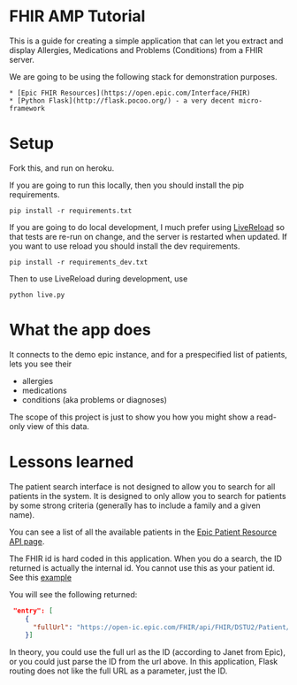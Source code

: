 # FHIR AMP Tutorial

This is a guide for creating a simple application that can let you extract and display Allergies, Medications and Problems (Conditions) from a FHIR server.

We are going to be using the following stack for demonstration purposes.

    * [Epic FHIR Resources](https://open.epic.com/Interface/FHIR) 
    * [Python Flask](http://flask.pocoo.org/) - a very decent micro-framework

# Setup
 
Fork this, and run on heroku.

If you are going to run this locally, then you should install the pip requirements.

    pip install -r requirements.txt
    
If you are going to do local development, I much prefer using [LiveReload](https://github.com/lepture/python-livereload) so that tests are re-run on change, and the server is restarted when updated. If you want to use reload you should install the dev requirements.

    pip install -r requirements_dev.txt
    
Then to use LiveReload during development, use

    python live.py

# What the app does

It connects to the demo epic instance, and for a prespecified list of patients, lets you see their 

* allergies
* medications
* conditions (aka problems or diagnoses)

The scope of this project is just to show you how you might show a read-only view of this data.

# Lessons learned

The patient search interface is not designed to allow you to search for all patients in the system. It is designed to only allow you to search for patients by some strong criteria (generally has to include a family and a given name).

You can see a list of all the available patients in the [Epic Patient Resource API page](https://open.epic.com/Clinical/Patient).

The FHIR id is hard coded in this application. When you do a search, the ID returned is actually the internal id. You cannot use this as your patient id. See this [example](https://open-ic.epic.com/FHIR/api/FHIR/DSTU2/Patient?family=Argonaut&given=Jessica) 

You will see the following returned:

```json
 "entry": [
    {
      "fullUrl": "https://open-ic.epic.com/FHIR/api/FHIR/DSTU2/Patient/TUKRxL29bxE9lyAcdTIyrWC6Ln5gZ-z7CLr2r-2SY964B",
    }]
```

In theory, you could use the full url as the ID (according to Janet from Epic), or you could just parse the ID from the url above. In this application, Flask routing does not like the full URL as a parameter, just the ID. 
